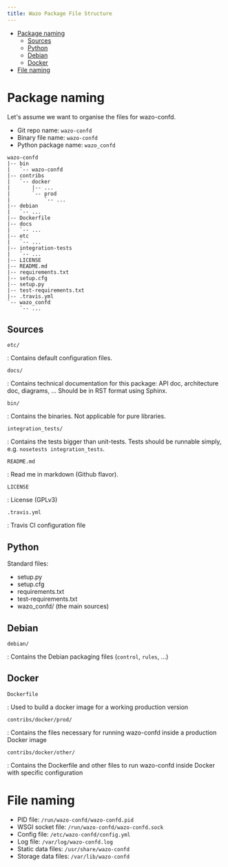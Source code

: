 ```yaml
---
title: Wazo Package File Structure
---
```


-   [Package naming](#package-naming)
    -   [Sources](#sources)
    -   [Python](#python)
    -   [Debian](#debian)
    -   [Docker](#docker)
-   [File naming](#file-naming)

Package naming
==============

Let\'s assume we want to organise the files for wazo-confd.

-   Git repo name: `wazo-confd`
-   Binary file name: `wazo-confd`
-   Python package name: `wazo_confd`

<!-- -->

    wazo-confd
    |-- bin
    |   `-- wazo-confd
    |-- contribs
    |   `-- docker
    |       |-- ...
    |       `-- prod
    |           `-- ...
    |-- debian
    |   `-- ...
    |-- Dockerfile
    |-- docs
    |   `-- ...
    |-- etc
    |   `-- ...
    |-- integration-tests
    |   `-- ...
    |-- LICENSE
    |-- README.md
    |-- requirements.txt
    |-- setup.cfg
    |-- setup.py
    |-- test-requirements.txt
    |-- .travis.yml
    `-- wazo_confd
        `-- ...

Sources
-------

`etc/`

:   Contains default configuration files.

`docs/`

:   Contains technical documentation for this package: API doc,
    architecture doc, diagrams, \... Should be in RST format using
    Sphinx.

`bin/`

:   Contains the binaries. Not applicable for pure libraries.

`integration_tests/`

:   Contains the tests bigger than unit-tests. Tests should be runnable
    simply, e.g. `nosetests integration_tests`.

`README.md`

:   Read me in markdown (Github flavor).

`LICENSE`

:   License (GPLv3)

`.travis.yml`

:   Travis CI configuration file

Python
------

Standard files:

-   setup.py
-   setup.cfg
-   requirements.txt
-   test-requirements.txt
-   wazo\_confd/ (the main sources)

Debian
------

`debian/`

:   Contains the Debian packaging files (`control`, `rules`, \...)

Docker
------

`Dockerfile`

:   Used to build a docker image for a working production version

`contribs/docker/prod/`

:   Contains the files necessary for running wazo-confd inside a
    production Docker image

`contribs/docker/other/`

:   Contains the Dockerfile and other files to run wazo-confd inside
    Docker with specific configuration

File naming
===========

-   PID file: `/run/wazo-confd/wazo-confd.pid`
-   WSGI socket file: `/run/wazo-confd/wazo-confd.sock`
-   Config file: `/etc/wazo-confd/config.yml`
-   Log file: `/var/log/wazo-confd.log`
-   Static data files: `/usr/share/wazo-confd`
-   Storage data files: `/var/lib/wazo-confd`
